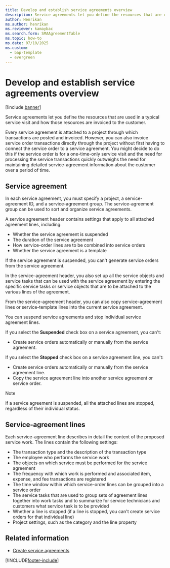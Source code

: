 ```yaml
---
title: Develop and establish service agreements overview
description: Service agreements let you define the resources that are used in a typical service visit and how those resources are invoiced to the customer.
author: Henrikan
ms.author: henrikan
ms.reviewer: kamaybac
ms.search.form: SMAAgreementTable
ms.topic: how-to
ms.date: 07/10/2025
ms.custom: 
  - bap-template
  - evergreen
---
```


# Develop and establish service agreements overview

[!include [banner](../includes/banner.md)]

Service agreements let you define the resources that are used in a typical service visit and how those resources are invoiced to the customer.

Every service agreement is attached to a project through which transactions are posted and invoiced. However, you can also invoice service order transactions directly through the project without first having to connect the service order to a service agreement. You might decide to do this if the service order is for a one-time-only service visit and the need for processing the service transactions quickly outweighs the need for maintaining detailed service-agreement information about the customer over a period of time.

## Service agreement

In each service agreement, you must specify a project, a service-agreement ID, and a service-agreement group. The service-agreement group can be used to sort and organize service agreements.

A service agreement header contains settings that apply to all attached agreement lines, including:

- Whether the service agreement is suspended
- The duration of the service agreement
- How service-order lines are to be combined into service orders
- Whether the service agreement is a template

If the service agreement is suspended, you can't generate service orders from the service agreement.

In the service-agreement header, you also set up all the service objects and service tasks that can be used with the service agreement by entering the specific service tasks or service objects that are to be attached to the various lines of the agreement.

From the service-agreement header, you can also copy service-agreement lines or service-template lines into the current service agreement.

You can suspend service agreements and stop individual service agreement lines.

If you select the **Suspended** check box on a service agreement, you can't:

- Create service orders automatically or manually from the service agreement.

If you select the **Stopped** check box on a service agreement line, you can't:

- Create service orders automatically or manually from the service agreement line.
- Copy the service agreement line into another service agreement or service order.

> [!NOTE]
> If a service agreement is suspended, all the attached lines are stopped, regardless of their individual status.

## Service-agreement lines

Each service-agreement line describes in detail the content of the proposed
service work. The lines contain the following settings:

- The transaction type and the description of the transaction type
- The employee who performs the service work
- The objects on which service must be performed for the service agreement
- The frequency with which work is performed and associated item, expense, and fee transactions are registered
- The time window within which service-order lines can be grouped into a service order
- The service tasks that are used to group sets of agreement lines together into work tasks and to summarize for service technicians and customers what service task is to be provided
- Whether a line is stopped (if a line is stopped, you can't create service orders for that individual line)
- Project settings, such as the category and the line property

## Related information

- [Create service agreements](create-service-agreements.md)

[!INCLUDE[footer-include](../../includes/footer-banner.md)]
